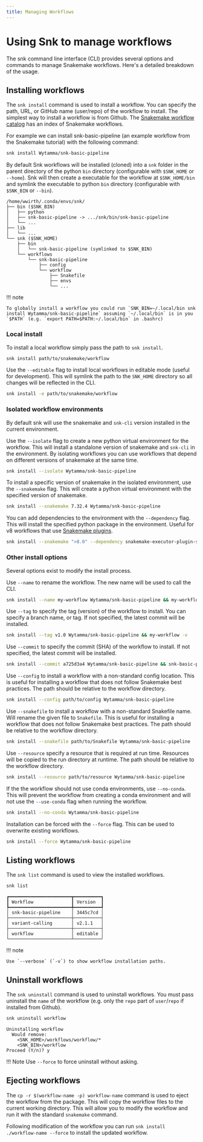 ```yaml
---
title: Managing Workflows
---
```

# Using Snk to manage workflows

The snk command line interface (CLI) provides several options and commands to manage Snakemake workflows. Here's a detailed breakdown of the usage.

## Installing workflows

The `snk install` command is used to install a workflow. You can specify the path, URL, or GitHub name (user/repo) of the workflow to install. The simplest way to install a workflow is from Github. The [Snakemake workflow catalog](https://snakemake.github.io/snakemake-workflow-catalog/) has an index of Snakemake workflows.

For example we can install snk-basic-pipeline (an example workflow from the Snakemake tutorial) with the following command:

```bash
snk install Wytamma/snk-basic-pipeline
```

By default Snk workflows will be installed (cloned) into a `snk` folder in the parent directory of the python `bin` directory (configurable with `$SNK_HOME` or `--home`). Snk will then create a executable for the workflow at `$SNK_HOME/bin` and symlink the executable to python `bin` directory (configurable with `$SNK_BIN` or `--bin`). 

```
/home/wwirth/.conda/envs/snk/
├── bin ($SNK_BIN)
│   ├── python
│   ├── snk-basic-pipeline -> .../snk/bin/snk-basic-pipeline
│   └── ...
├── lib
│   └── ...
└── snk ($SNK_HOME)
    ├── bin
    │   └── snk-basic-pipeline (symlinked to $SNK_BIN)
    └── workflows
        └── snk-basic-pipeline
            ├── config
            └── workflow
                ├── Snakefile
                ├── envs
                └── ...
```

!!! note

    To globally install a workflow you could run `SNK_BIN=~/.local/bin snk install Wytamma/snk-basic-pipeline` assuming `~/.local/bin` is in you `$PATH` (e.g. `export PATH=$PATH:~/.local/bin` in .bashrc) 

### Local install

To install a local workflow simply pass the path to `snk install`. 

```bash
snk install path/to/snakemake/workflow
```

Use the `--editable` flag to install local workflows in editable mode (useful for development). This will symlink the path to the `SNK_HOME` directory so all changes will be reflected in the CLI.

```bash
snk install -e path/to/snakemake/workflow
```

### Isolated workflow environments

By default snk will use the snakemake and `snk-cli` version installed in the current environment. 

Use the `--isolate` flag to create a new python virtual environment for the workflow. This will install a standalone version of snakemake and `snk-cli` in the environment. By isolating workflows you can use workflows that depend on different versions of snakemake at the same time.

```bash
snk install --isolate Wytamma/snk-basic-pipeline
```

To install a specific version of snakemake in the isolated environment, use the `--snakemake` flag. This will create a python virtual environment with the specified version of snakemake. 

```bash
snk install --snakemake 7.32.4 Wytamma/snk-basic-pipeline
```

You can add dependencies to the environment with the `--dependency` flag. This will install the specified python package in the environment. Useful for v8 workflows that use [Snakemake plugins](https://snakemake.github.io/snakemake-plugin-catalog/plugins/executor/slurm.html).

```bash
snk install --snakemake ">8.0" --dependency snakemake-executor-plugin-slurm Wytamma/snk-basic-pipeline
```

### Other install options 

Several options exist to modify the install process. 

Use `--name` to rename the workflow. The new name will be used to call the CLI.
```bash
snk install --name my-workflow Wytamma/snk-basic-pipeline && my-workflow -h
```

Use `--tag` to specify the tag (version) of the workflow to install. You can specify a branch name, or tag. If not specified, the latest commit will be installed.
```bash
snk install --tag v1.0 Wytamma/snk-basic-pipeline && my-workflow -v
```

Use `--commit` to specify the commit (SHA) of the workflow to install. If not specified, the latest commit will be installed.
```bash
snk install --commit a725d3a4 Wytamma/snk-basic-pipeline && snk-basic-pipeline -v
```

Use `--config` to install a workflow with a non-standard config location. This is useful for installing a workflow that does not follow Snakemake best practices. The path should be relative to the workflow directory.
```bash
snk install --config path/to/config Wytamma/snk-basic-pipeline
```

Use `--snakefile` to install a workflow with a non-standard Snakefile name. Will rename the given file to `Snakefile`. This is useful for installing a workflow that does not follow Snakemake best practices. The path should be relative to the workflow directory.
```bash
snk install --snakefile path/to/Snakefile Wytamma/snk-basic-pipeline
```

Use `--resource` specify a resource that is required at run time. Resources will be copied to the run directory at runtime. The path should be relative to the workflow directory. 

```bash
snk install --resource path/to/resource Wytamma/snk-basic-pipeline
```

If the the workflow should not use conda environments, use `--no-conda`. This will prevent the workflow from creating a conda environment and will not use the `--use-conda` flag when running the workflow. 
```bash
snk install --no-conda Wytamma/snk-basic-pipeline
```

Installation can be forced with the `--force` flag. This can be used to overwrite existing workflows.
```bash
snk install --force Wytamma/snk-basic-pipeline
```

## Listing workflows

The `snk list` command is used to view the installed workflows. 

```bash
snk list
```
```
┏━━━━━━━━━━━━━━━━━━━━━━━┳━━━━━━━━━━┓
┃ Workflow              ┃ Version  ┃
┡━━━━━━━━━━━━━━━━━━━━━━━╇━━━━━━━━━━┩
│ snk-basic-pipeline    │ 3445c7cd │
├───────────────────────┼──────────┤
│ variant-calling       │ v2.1.1   │
├───────────────────────┼──────────┤
│ workflow              │ editable │
└───────────────────────┴──────────┘
```

!!! note 
    
    Use `--verbose` (`-v`) to show workflow installation paths.

## Uninstall workflows

The `snk uninstall` command is used to uninstall workflows. You must pass uninstall the `name` of the workflow (e.g. only the `repo` part of `user`/`repo` if installed from Github). 

```bash
snk uninstall workflow
```
```
Uninstalling workflow
  Would remove:
    <SNK_HOME>/workflows/workflow/*
    <SNK_BIN>/workflow
Proceed (Y/n)? y
```

!!! Note
    Use `--force` to force uninstall without asking.

## Ejecting workflows

The `cp -r $(workflow-name -p) workflow-name` command is used to eject the workflow from the package. This will copy the workflow files to the current working directory. This will allow you to modify the workflow and run it with the standard `snakemake` command.

Following modification of the workflow you can run `snk install ./workflow-name --force` to install the updated workflow.
